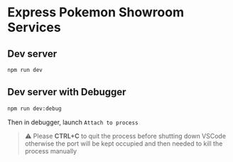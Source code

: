# Express Pokemon Showroom Services

## Dev server

```bash
npm run dev
```

## Dev server with Debugger

```bash
npm run dev:debug
```

Then in debugger, launch `Attach to process`

> ⚠️ Please **CTRL+C** to quit the process before shutting down VSCode otherwise the port will be kept occupied and then needed to kill the process manually
